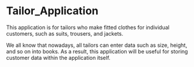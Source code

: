 # Tailor_Application
This application is for tailors who make fitted clothes for individual customers, such as suits, trousers, and jackets.

We all know that nowadays, all tailors can enter data such as size, height, and so on into books.
As a result, this application will be useful for storing customer data within the application itself. 
